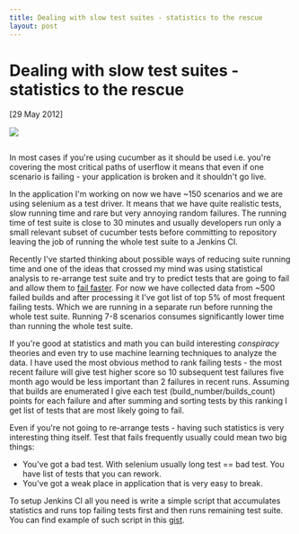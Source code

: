 ```yaml
---
title: Dealing with slow test suites - statistics to the rescue
layout: post
---
```


# Dealing with slow test suites - statistics to the rescue

<div class="date">[29 May 2012]</div>

<a href="http://en.wikipedia.org/wiki/Moneyball_(film)">
  <img style="padding-bottom: 15px; padding-top: 15px" src="http://i.imgur.com/ixIT5.jpg">
</a>

In most cases if you're using cucumber as it should be used i.e. you're covering the most critical paths of userflow it means that even if one scenario is failing - your application is broken and it shouldn't go live.

In the application I'm working on now we have ~150 scenarios and we are using selenium as a test driver. It means that we have quite realistic tests, slow running time and rare but very annoying random failures. The running time of test suite is close to 30 minutes and usually developers run only a small relevant subset of cucumber tests before committing to repository leaving the job of running the whole test suite to a Jenkins CI.

Recently I've started thinking about possible ways of reducing suite running time and one of the ideas that crossed my mind was using statistical analysis to re-arrange test suite and try to predict tests that are going to fail and allow them to [fail faster](http://en.wikipedia.org/wiki/Fail-fast). For now we have collected data from ~500 failed builds and after processing it I've got list of top 5% of most frequent failing tests. Which we are running in a separate run before running the whole test suite. Running 7-8 scenarios consumes significantly lower time than running the whole test suite.

If you're good at statistics and math you can build interesting _conspiracy_ theories and even try to use machine learning techniques to analyze the data. I have used the most obvious method to rank failing tests - the most recent failure will give test higher score so 10 subsequent test failures five month ago would be less important than 2 failures in recent runs. Assuming that builds are enumerated I give each test (build\_number/builds_count) points for each failure and after summing and sorting tests by this ranking I get list of tests that are most likely going to fail.

Even if you're not going to re-arrange tests - having such statistics is very interesting thing itself. Test that fails frequently usually could mean two big things:

* You've got a bad test. With selenium usually long test == bad test. You have list of tests that you can rework.
* You've got a weak place in application that is very easy to break. 

To setup Jenkins CI all you need is write a simple script that accumulates statistics and runs top failing tests first and then runs remaining test suite. You can find example of such script in this [gist](https://gist.github.com/2828887).
